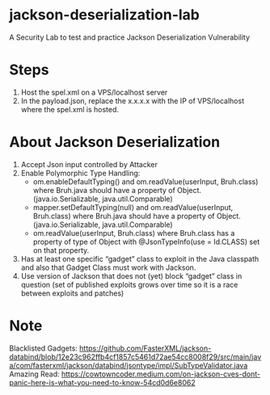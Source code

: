 # jackson-deserialization-lab
A Security Lab to test and practice Jackson Deserialization Vulnerability 


# Steps
1. Host the spel.xml on a VPS/localhost server
2. In the payload.json, replace the x.x.x.x with the IP of VPS/localhost where the spel.xml is hosted.


# About Jackson Deserialization
1. Accept Json input controlled by Attacker
2. Enable Polymorphic Type Handling:
	- om.enableDefaultTyping()           and om.readValue(userInput, Bruh.class) where Bruh.java should have a property of Object. (java.io.Serializable, java.util.Comparable)
	- mapper.setDefaultTyping(null)      and om.readValue(userInput, Bruh.class) where Bruh.java should have a property of Object. (java.io.Serializable, java.util.Comparable)
	- om.readValue(userInput, Bruh.class)  where Bruh.class has a property of type of Object with @JsonTypeInfo(use = Id.CLASS) set on that property.
3. Has at least one specific “gadget” class to exploit in the Java classpath and also that Gadget Class must work with Jackson.
4. Use version of Jackson that does not (yet) block “gadget” class in question (set of published exploits grows over time so it is a race between exploits and patches)


# Note
Blacklisted Gadgets: https://github.com/FasterXML/jackson-databind/blob/12e23c962ffb4cf1857c5461d72ae54cc8008f29/src/main/java/com/fasterxml/jackson/databind/jsontype/impl/SubTypeValidator.java <br>
Amazing Read: https://cowtowncoder.medium.com/on-jackson-cves-dont-panic-here-is-what-you-need-to-know-54cd0d6e8062 
